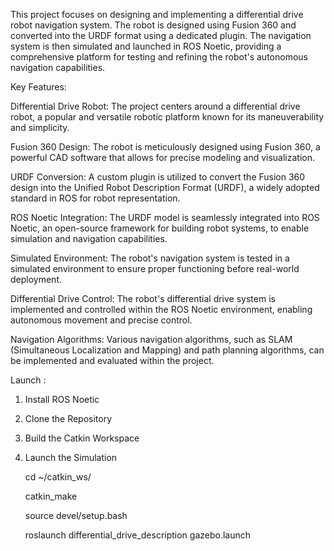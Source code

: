 This project focuses on designing and implementing a differential drive robot navigation system. The robot is designed using Fusion 360 and converted into the URDF format using a dedicated plugin. The navigation system is then simulated and launched in ROS Noetic, providing a comprehensive platform for testing and refining the robot's autonomous navigation capabilities.

Key Features:

Differential Drive Robot: The project centers around a differential drive robot, a popular and versatile robotic platform known for its maneuverability and simplicity.

Fusion 360 Design: The robot is meticulously designed using Fusion 360, a powerful CAD software that allows for precise modeling and visualization.

URDF Conversion: A custom plugin is utilized to convert the Fusion 360 design into the Unified Robot Description Format (URDF), a widely adopted standard in ROS for robot representation.

ROS Noetic Integration: The URDF model is seamlessly integrated into ROS Noetic, an open-source framework for building robot systems, to enable simulation and navigation capabilities.

Simulated Environment: The robot's navigation system is tested in a simulated environment to ensure proper functioning before real-world deployment.

Differential Drive Control: The robot's differential drive system is implemented and controlled within the ROS Noetic environment, enabling autonomous movement and precise control.

Navigation Algorithms: Various navigation algorithms, such as SLAM (Simultaneous Localization and Mapping) and path planning algorithms, can be implemented and evaluated within the project.

Launch :
1. Install ROS Noetic
2. Clone the Repository
3. Build the Catkin Workspace
4. Launch the Simulation

   cd ~/catkin_ws/
	
   catkin_make
	
   source devel/setup.bash
	
   roslaunch differential_drive_description gazebo.launch
